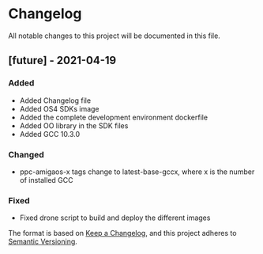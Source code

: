 # Changelog
All notable changes to this project will be documented in this file.

## [future] - 2021-04-19
### Added
- Added Changelog file
- Added OS4 SDKs image
- Added the complete development environment dockerfile
- Added OO library in the SDK files
- Added GCC 10.3.0

### Changed
- ppc-amigaos-x tags change to latest-base-gccx, where x is the number of installed GCC

### Fixed
- Fixed drone script to build and deploy the different images




The format is based on [Keep a Changelog](https://keepachangelog.com/en/1.0.0/),
and this project adheres to [Semantic Versioning](https://semver.org/spec/v2.0.0.html).